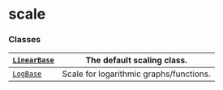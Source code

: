 # scale

### Classes

| [`LinearBase`](manim.mobject.graphing.scale.LinearBase.md#manim.mobject.graphing.scale.LinearBase)   | The default scaling class.              |
|------------------------------------------------------------------------------------------------------|-----------------------------------------|
| [`LogBase`](manim.mobject.graphing.scale.LogBase.md#manim.mobject.graphing.scale.LogBase)            | Scale for logarithmic graphs/functions. |
